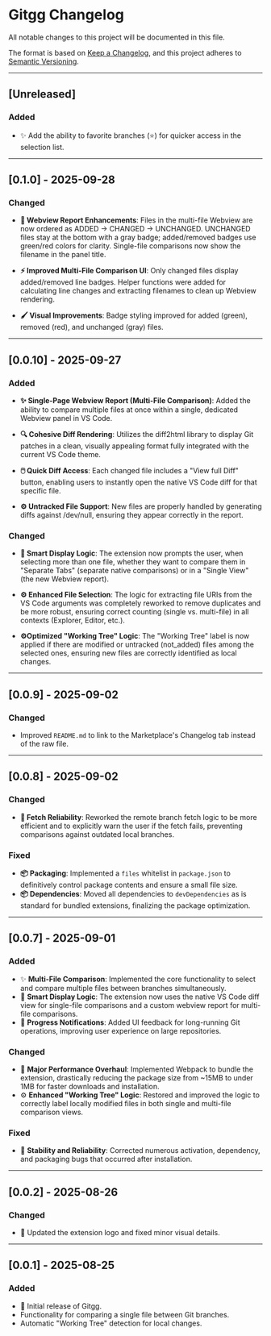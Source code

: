 # Gitgg Changelog

All notable changes to this project will be documented in this file.

The format is based on [Keep a Changelog](https://keepachangelog.com/en/1.0.0/),
and this project adheres to [Semantic Versioning](https://semver.org/spec/v2.0.0.html).

---

## [Unreleased]

### Added
- ✨ Add the ability to favorite branches (⭐️) for quicker access in the selection list.

--- 

## [0.1.0] - 2025-09-28

### Changed
- **🎨 Webview Report Enhancements**: Files in the multi-file Webview are now ordered as ADDED → CHANGED → UNCHANGED. UNCHANGED files stay at the bottom with a gray badge; added/removed badges use green/red colors for clarity. Single-file comparisons now show the filename in the panel title.

- **⚡ Improved Multi-File Comparison UI**: Only changed files display added/removed line badges. Helper functions were added for calculating line changes and extracting filenames to clean up Webview rendering.

- **🖌️ Visual Improvements**: Badge styling improved for added (green), removed (red), and unchanged (gray) files.

---

## [0.0.10] - 2025-09-27

### Added
- **✨ Single-Page Webview Report (Multi-File Comparison)**: Added the ability to compare multiple files at once within a single, dedicated Webview panel in VS Code.

- **🔍 Cohesive Diff Rendering**: Utilizes the diff2html library to display Git patches in a clean, visually appealing format fully integrated with the current VS Code theme.

- **🖱️ Quick Diff Access**: Each changed file includes a "View full Diff" button, enabling users to instantly open the native VS Code diff for that specific file.

- **⚙️ Untracked File Support**: New files are properly handled by generating diffs against /dev/null, ensuring they appear correctly in the report.

### Changed
- **🎨 Smart Display Logic**: The extension now prompts the user, when selecting more than one file, whether they want to compare them in "Separate Tabs" (separate native comparisons) or in a "Single View" (the new Webview report).

- **⚙️ Enhanced File Selection**: The logic for extracting file URIs from the VS Code arguments was completely reworked to remove duplicates and be more robust, ensuring correct counting (single vs. multi-file) in all contexts (Explorer, Editor, etc.).

- **⚙️Optimized "Working Tree" Logic**: The "Working Tree" label is now applied if there are modified or untracked (not_added) files among the selected ones, ensuring new files are correctly identified as local changes.

---

## [0.0.9] - 2025-09-02

### Changed
- Improved `README.md` to link to the Marketplace's Changelog tab instead of the raw file.

---

## [0.0.8] - 2025-09-02

### Changed
- **🐛 Fetch Reliability**: Reworked the remote branch fetch logic to be more efficient and to explicitly warn the user if the fetch fails, preventing comparisons against outdated local branches.

### Fixed
- **📦 Packaging**: Implemented a `files` whitelist in `package.json` to definitively control package contents and ensure a small file size.
- **📦 Dependencies**: Moved all dependencies to `devDependencies` as is standard for bundled extensions, finalizing the package optimization.

---

## [0.0.7] - 2025-09-01

### Added
- ✨ **Multi-File Comparison**: Implemented the core functionality to select and compare multiple files between branches simultaneously.
- 🎨 **Smart Display Logic**: The extension now uses the native VS Code diff view for single-file comparisons and a custom webview report for multi-file comparisons.
- 🔔 **Progress Notifications**: Added UI feedback for long-running Git operations, improving user experience on large repositories.

### Changed
- 🚀 **Major Performance Overhaul**: Implemented Webpack to bundle the extension, drastically reducing the package size from ~15MB to under 1MB for faster downloads and installation.
- ⚙️ **Enhanced "Working Tree" Logic**: Restored and improved the logic to correctly label locally modified files in both single and multi-file comparison views.

### Fixed
- 🐛 **Stability and Reliability**: Corrected numerous activation, dependency, and packaging bugs that occurred after installation.

---

## [0.0.2] - 2025-08-26

### Changed
- 🎨 Updated the extension logo and fixed minor visual details.

---

## [0.0.1] - 2025-08-25

### Added
- 🎉 Initial release of Gitgg.
- Functionality for comparing a single file between Git branches.
- Automatic "Working Tree" detection for local changes.